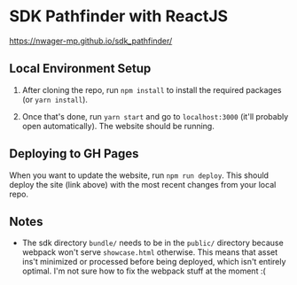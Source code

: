 # SDK Pathfinder with ReactJS

https://nwager-mp.github.io/sdk_pathfinder/

## Local Environment Setup

1. After cloning the repo, run `npm install` to install the required packages (or `yarn install`).

2. Once that's done, run `yarn start` and go to `localhost:3000` (it'll probably open automatically). The website should be running.

## Deploying to GH Pages

When you want to update the website, run `npm run deploy`. This should deploy the site (link above) with the most recent changes from your local repo.

## Notes

* The sdk directory `bundle/` needs to be in the `public/` directory because webpack won't serve `showcase.html` otherwise. This means that asset ins't minimized or processed before being deployed, which isn't entirely optimal. I'm not sure how to fix the webpack stuff at the moment :(
